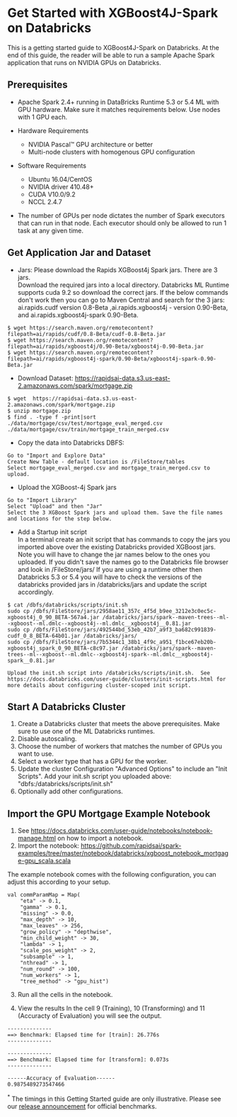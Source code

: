 Get Started with XGBoost4J-Spark on Databricks
======================================================
This is a getting started guide to XGBoost4J-Spark on Databricks. At the end of this guide, the reader will be able to run a sample Apache Spark application that runs on NVIDIA GPUs on Databricks.

Prerequisites
-------------
* Apache Spark 2.4+ running in DataBricks Runtime 5.3 or 5.4 ML with GPU hardware. Make sure it matches requirements below. Use nodes with 1 GPU each.
* Hardware Requirements
  * NVIDIA Pascal™ GPU architecture or better
  * Multi-node clusters with homogenous GPU configuration
* Software Requirements
  * Ubuntu 16.04/CentOS
  * NVIDIA driver 410.48+
  * CUDA V10.0/9.2
  * NCCL 2.4.7

* The number of GPUs per node dictates the number of Spark executors that can run in that node. Each executor should only be allowed to run 1 task at any given time. 

Get Application Jar and Dataset
-------------------------------
* Jars: Please download the Rapids XGBoost4j Spark jars.  There are 3 jars.  
Download the required jars into a local directory. Databricks ML Runtime supports cuda 9.2 so download the correct jars. If the below commands don't work then you can go to Maven Central and search for the 3 jars: ai.rapids.cudf version 0.8-Beta ,ai.rapids.xgboost4j - version 0.90-Beta, and ai.rapids.xgboost4j-spark 0.90-Beta.  

```
$ wget https://search.maven.org/remotecontent?filepath=ai/rapids/cudf/0.8-Beta/cudf-0.8-Beta.jar
$ wget https://search.maven.org/remotecontent?filepath=ai/rapids/xgboost4j/0.90-Beta/xgboost4j-0.90-Beta.jar
$ wget https://search.maven.org/remotecontent?filepath=ai/rapids/xgboost4j-spark/0.90-Beta/xgboost4j-spark-0.90-Beta.jar
``` 

* Download Dataset: https://rapidsai-data.s3.us-east-2.amazonaws.com/spark/mortgage.zip

```
$ wget  https://rapidsai-data.s3.us-east-2.amazonaws.com/spark/mortgage.zip
$ unzip mortgage.zip
$ find . -type f -print|sort
./data/mortgage/csv/test/mortgage_eval_merged.csv
./data/mortgage/csv/train/mortgage_train_merged.csv
``` 

* Copy the data into Databricks DBFS:

```
Go to "Import and Explore Data" 
Create New Table - default location is /FileStore/tables
Select mortgage_eval_merged.csv and mortgage_train_merged.csv to upload.
```

* Upload the XGBoost-4j Spark jars

```
Go to "Import Library"
Select "Upload" and then "Jar"
Select the 3 XGBoost Spark jars and upload them. Save the file names and locations for the step below.
```

* Add a Startup init script  
In a terminal create an init script that has commands to copy the jars you imported above over the existing Databricks provided XGBoost jars. Note you will have to change the jar names below to the ones you uploaded.  If you didn't save the names go to the Databricks file browser and look in /FileStore/jars/ If you are using a runtime other then Databricks 5.3 or 5.4 you will have to check the versions of the databricks provided jars in /databricks/jars and update the script accordingly.  

```
$ cat /dbfs/databricks/scripts/init.sh
sudo cp /dbfs/FileStore/jars/2958ae11_357c_4f5d_b9ee_3212e3c0ec5c-xgboost4j_0_90_BETA-567a4.jar /databricks/jars/spark--maven-trees--ml--xgboost--ml.dmlc--xgboost4j--ml.dmlc__xgboost4j__0.81.jar
sudo cp /dbfs/FileStore/jars/492544bd_53eb_42b7_a9f3_ba682c991839-cudf_0_8_BETA-64b01.jar /databricks/jars/
sudo cp /dbfs/FileStore/jars/7b5344c1_38b1_4f9c_a951_f1bce67eb20b-xgboost4j_spark_0_90_BETA-c8c97.jar /databricks/jars/spark--maven-trees--ml--xgboost--ml.dmlc--xgboost4j-spark--ml.dmlc__xgboost4j-spark__0.81.jar

Upload the init.sh script into /databricks/scripts/init.sh.  See https://docs.databricks.com/user-guide/clusters/init-scripts.html for more details about configuring cluster-scoped init script.
```

Start A Databricks Cluster
--------------------------
1. Create a Databricks cluster that meets the above prerequisites. Make sure to use one of the ML Databricks runtimes.
2. Disable autoscaling.
3. Choose the number of workers that matches the number of GPUs you want to use.
4. Select a worker type that has a GPU for the worker.
5. Update the cluster Configuration "Advanced Options" to include an "Init Scripts". Add your init.sh script you uploaded above: "dbfs:/databricks/scripts/init.sh"
6. Optionally add other configurations.

Import the GPU Mortgage Example Notebook
---------------------------
1. See https://docs.databricks.com/user-guide/notebooks/notebook-manage.html on how to import a notebook.
2. Import the notebook: https://github.com/rapidsai/spark-examples/tree/master/notebook/databricks/xgboost_notebook_mortgage-gpu_scala.scala

The example notebook comes with the following configuration, you can adjust this according to your setup.
```
val commParamMap = Map(
    "eta" -> 0.1,
    "gamma" -> 0.1,
    "missing" -> 0.0,
    "max_depth" -> 10,
    "max_leaves" -> 256,
    "grow_policy" -> "depthwise",
    "min_child_weight" -> 30,
    "lambda" -> 1,
    "scale_pos_weight" -> 2,
    "subsample" -> 1,
    "nthread" -> 1,
    "num_round" -> 100,
    "num_workers" -> 1,
    "tree_method" -> "gpu_hist")
```

3. Run all the cells in the notebook. 

4. View the results
In the cell 9 (Training), 10 (Transforming) and 11 (Accuracty of Evaluation) you will see the output.

```
--------------
==> Benchmark: Elapsed time for [train]: 26.776s
--------------

--------------
==> Benchmark: Elapsed time for [transform]: 0.073s
--------------

------Accuracy of Evaluation------
0.9875489273547466
```

<sup>*</sup> The timings in this Getting Started guide are only illustrative. Please see our [release announcement](https://medium.com/rapids-ai/nvidia-gpus-and-apache-spark-one-step-closer-2d99e37ac8fd) for official benchmarks.

